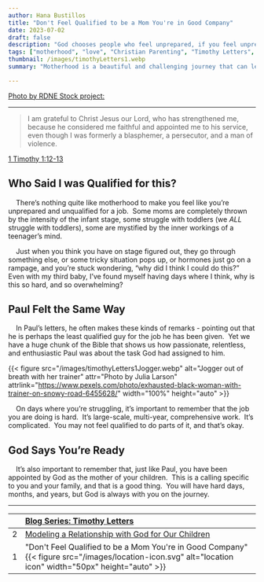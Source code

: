 ```yaml
---
author: Hana Bustillos
title: "Don't Feel Qualified to be a Mom You're in Good Company"
date: 2023-07-02
draft: false
description: "God chooses people who feel unprepared, if you feel unprepared to be a good mother... that's okay."
tags: ["motherhood", "love", "Christian Parenting", "Timothy Letters", "ready to be a mother", "example for my kids"]
thumbnail: /images/timothyLetters1.webp
summary: "Motherhood is a beautiful and challenging journey that can leave many women feeling unprepared. However, the Bible is full of stories of God choosing people who felt unqualified for the task at hand."

---
```


[Photo by RDNE Stock project:][RDNE]

---


> I am grateful to Christ Jesus our Lord, who has strengthened me, because he considered me faithful and appointed me to his service, even though I was formerly a blasphemer, a persecutor, and a man of violence.

[1 Timothy 1:12-13][1 Timothy 1:12-13]

## Who Said I was Qualified for this?

&nbsp; &nbsp; There’s nothing quite like motherhood to make you feel like you’re unprepared and unqualified for a job.  Some moms are completely thrown by the intensity of the infant stage, some struggle with toddlers (we *ALL* struggle with toddlers), some are mystified by the inner workings of a teenager’s mind.  

&nbsp; &nbsp; Just when you think you have on stage figured out, they go through something else, or some tricky situation pops up, or hormones just go on a rampage, and you’re stuck wondering, “why did I think I could do this?”  Even with my third baby, I’ve found myself having days where I think, why is this so hard, and so overwhelming?

## Paul Felt the Same Way

&nbsp; &nbsp; In Paul’s letters, he often makes these kinds of remarks - pointing out that he is perhaps the least qualified guy for the job he has been given.  Yet we have a huge chunk of the Bible that shows us how passionate, relentless, and enthusiastic Paul was about the task God had assigned to him.

{{< figure src="/images/timothyLetters1Jogger.webp" alt="Jogger out of breath with her trainer" attr="Photo by Julia Larson" attrlink="https://www.pexels.com/photo/exhausted-black-woman-with-trainer-on-snowy-road-6455628/" width="100%" height="auto" >}}

&nbsp; &nbsp; On days where you’re struggling, it’s important to remember that the job you are doing is hard.  It’s large-scale, multi-year, comprehensive work.  It’s complicated.  You may not feel qualified to do parts of it, and that’s okay.

## God Says You’re Ready

&nbsp; &nbsp; It’s also important to remember that, just like Paul, you have been appointed by God as the mother of your children.  This is a calling specific to you and your family, and that is a good thing.  You will have hard days, months, and years, but God is always with you on the journey.

---

|    | [Blog Series: Timothy Letters][seriesTimothyLetters]                                       |
|:-- |:------------------------------------------------------------------------------------------ |
| 2  | [Modeling a Relationship with God for Our Children][timL2] |
| 1  | "Don't Feel Qualified to be a Mom You're in Good Company"            {{< figure src="/images/location-icon.svg" alt="location icon"  width="50px" height="auto" >}}                       |

[1 Timothy 1:12-13]: “https://www.biblegateway.com/passage/?search=1%20Timothy%201%3A12-13&version=NRSVA”
[RDNE]: "https://www.pexels.com/photo/a-baby-getting-a-bath-6849421/"
[seriesTimothyLetters]: /tags/timothy-letters/
[TIML2]: /blog/timothy-letters-two/
